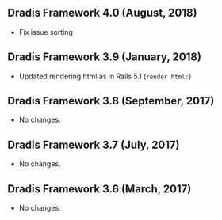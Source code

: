 ## Dradis Framework 4.0 (August, 2018) ##

*   Fix issue sorting

## Dradis Framework 3.9 (January, 2018) ##

*   Updated rendering html as in Rails 5.1 (`render html:`)

## Dradis Framework 3.8 (September, 2017) ##

*   No changes.

## Dradis Framework 3.7 (July, 2017) ##

*   No changes.

## Dradis Framework 3.6 (March, 2017) ##

*   No changes.
